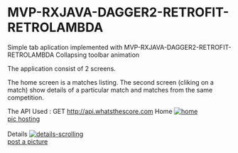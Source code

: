# MVP-RXJAVA-DAGGER2-RETROFIT-RETROLAMBDA

Simple tab aplication implemented with MVP-RXJAVA-DAGGER2-RETROFIT-RETROLAMBDA
Collapsing toolbar animation

The application consist of 2 screens.

The home screen is a matches listing.
The second screen (cliking on a match) show details of a particular match and matches from the same competition.

The API Used : GET http://api.whatsthescore.com
Home
<a href='https://postimage.org' target='_blank'><img src='https://s32.postimg.org/6png9iy6d/home.png' border='0' alt='home'/><br /><a target='_blank' href='https://postimage.org/'>pic hosting</a><br /><br />
Details
<a href='https://postimage.org' target='_blank'><img src='https://s31.postimg.org/hi1sgjipn/details_scrolling.png' border='0' alt='details-scrolling'/><br /><a target='_blank' href='https://postimage.org/'>post a picture</a><br /><br />
